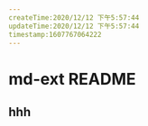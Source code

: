 ```yaml
---
createTime:2020/12/12 下午5:57:44
updateTime:2020/12/12 下午5:57:44
timestamp:1607767064222
---
```

# md-ext README
## hhh
